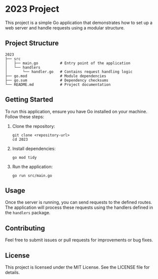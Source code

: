 # 2023 Project

This project is a simple Go application that demonstrates how to set up a web server and handle requests using a modular structure.

## Project Structure

```
2023
├── src
│   ├── main.go          # Entry point of the application
│   └── handlers
│       └── handler.go   # Contains request handling logic
├── go.mod               # Module dependencies
├── go.sum               # Dependency checksums
└── README.md            # Project documentation
```

## Getting Started

To run this application, ensure you have Go installed on your machine. Follow these steps:

1. Clone the repository:
   ```
   git clone <repository-url>
   cd 2023
   ```

2. Install dependencies:
   ```
   go mod tidy
   ```

3. Run the application:
   ```
   go run src/main.go
   ```

## Usage

Once the server is running, you can send requests to the defined routes. The application will process these requests using the handlers defined in the `handlers` package.

## Contributing

Feel free to submit issues or pull requests for improvements or bug fixes. 

## License

This project is licensed under the MIT License. See the LICENSE file for details.